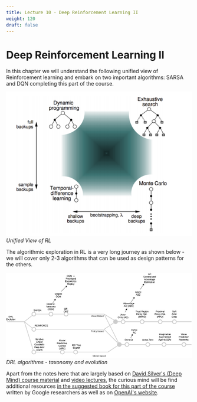 ```yaml
---
title: Lecture 10 - Deep Reinforcement Learning II
weight: 120
draft: false
---
```


# Deep Reinforcement Learning II

In this chapter we will understand the following unified view of Reinforcement learning and embark on two important algorithms: SARSA and DQN completing this part of the course. 

![unified-view-rl](images/unified-view-rl.png#center)
*Unified View of RL*

The algorithmic exploration in RL is a very long journey as shown below - we will cover only 2-3 algorithms that can be used as design patterns for the others. 

![drl-algorithm-evolution](images/drl-algorithm-evolution.png#center)
*DRL algorithms - taxonomy and evolution*

Apart from the notes here that are largely based on [David Silver's (Deep Mind) course material](https://www.davidsilver.uk/teaching/) and [video lectures](https://www.youtube.com/watch?v=2pWv7GOvuf0&list=PLqYmG7hTraZDM-OYHWgPebj2MfCFzFObQ), the curious mind will be find additional resources [in the suggested book for this part of the course](https://www.amazon.com/Deep-Reinforcement-Learning-Python-Hands-dp-0135172381/dp/0135172381/ref=mt_paperback?_encoding=UTF8&me=&qid=) written by Google researchers as well as on [OpenAI's website](https://openai.com/resources/).
